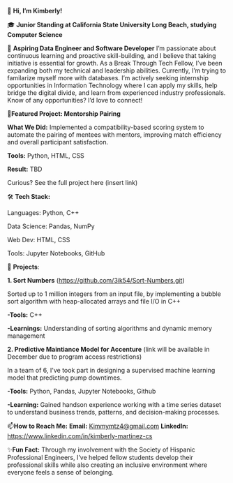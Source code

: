 👋 **Hi, I’m Kimberly!**

🎓 **Junior Standing at California State University Long Beach, studying Computer Science**

🔭 **Aspiring Data Engineer and Software Developer**
I’m passionate about continuous learning and proactive skill-building, and I believe that taking initiative is essential for growth. As a Break Through Tech Fellow, I’ve been expanding both my technical and leadership abilities. Currently, I’m trying to familarize myself more with databases. I’m actively seeking internship opportunities in Information Technology where I can apply my skills, help bridge the digital divide, and learn from experienced industry professionals. Know of any opportunities? I’d love to connect!

🎯**Featured Project: Mentorship Pairing**

  **What We Did:** Implemented a compatibility-based scoring system to automate the pairing of mentees with mentors, improving match efficiency and overall participant satisfaction.
  
  **Tools:** Python, HTML, CSS
  
  **Result:** TBD
  
Curious? See the full project here (insert link)

🛠 **Tech Stack:**

Languages: Python, C++

Data Science: Pandas, NumPy

Web Dev: HTML, CSS

Tools: Jupyter Notebooks, GitHub


 🚀 **Projects**:
 
**1. Sort Numbers** (https://github.com/3ik54/Sort-Numbers.git)

Sorted up to 1 million integers from an input file, by implementing a bubble sort algorithm with heap-allocated arrays and file I/O in C++

  **-Tools:** C++
  
  **-Learnings:** Understanding of sorting algorithms and dynamic memory management 
  
**2. Predictive Maintiance Model for Accenture** (link will be available in December due to program access restrictions)

In a team of 6, I've took part in designing a supervised machine learning model that predicting pump downtimes. 

  **-Tools:** Python, Pandas, Jupyter Notebooks, Github
  
  **-Learning:** Gained handson experience working with a time series dataset to understand business trends, patterns, and decision-making processes.

📫**How to Reach Me:**
**Email:** Kimmymtz4@gmail.com
**LinkedIn:**  https://www.linkedin.com/in/kimberly-martinez-cs 

✨**Fun Fact:**
Through my involvement with the Society of Hispanic Professional Engineers, I’ve helped fellow students develop their professional skills while also creating an inclusive environment where everyone feels a sense of belonging.
